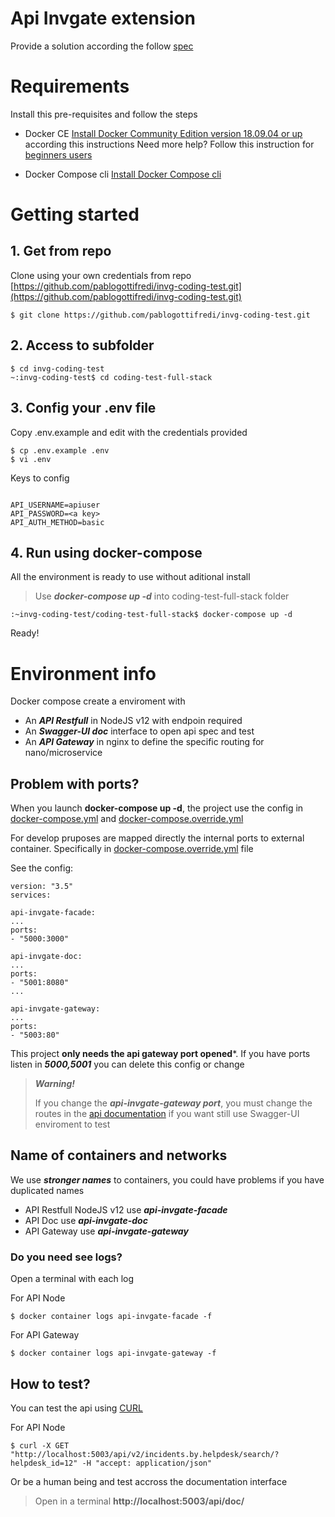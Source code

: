 
# Api Invgate extension

Provide a solution according the follow [spec](../spec-coding-test-full-stack.md)

  

# Requirements

Install this pre-requisites and follow the steps

* Docker CE
[Install Docker Community Edition version 18.09.04 or up](https://docs.docker.com/install/linux/docker-ce/ubuntu/) according this instructions
Need more help? Follow this instruction for [beginners users](../docker-install.md)

* Docker Compose cli
[Install Docker Compose cli](https://docs.docker.com/compose/install/)

  

# Getting started

## 1. Get from repo

Clone using your own credentials from repo [https://github.com/pablogottifredi/invg-coding-test.git](https://github.com/pablogottifredi/invg-coding-test.git)

  
```
$ git clone https://github.com/pablogottifredi/invg-coding-test.git
```

  

## 2. Access to subfolder

```
$ cd invg-coding-test
~:invg-coding-test$ cd coding-test-full-stack
```

  

## 3. Config your .env file

Copy .env.example and edit with the credentials provided

```
$ cp .env.example .env
$ vi .env
```

  

Keys to config

```

API_USERNAME=apiuser
API_PASSWORD=<a key>
API_AUTH_METHOD=basic

```

  

## 4. Run using docker-compose

All the environment is ready to use without aditional install

  

> Use ***docker-compose up -d*** into coding-test-full-stack folder

  

```
:~invg-coding-test/coding-test-full-stack$ docker-compose up -d
```

 
Ready!

  

# Environment info
Docker compose create a enviroment with

* An ***API Restfull*** in NodeJS v12 with endpoin required
* An ***Swagger-UI doc*** interface to open api spec and test
* An ***API Gateway*** in nginx to define the specific routing for nano/microservice

  

## Problem with ports?

When you launch **docker-compose up -d**, the project use the config in [docker-compose.yml](./api/docker-compose.yml) and [docker-compose.override.yml](./api/docker-compose.override.yml)

  

For develop pruposes are mapped directly the internal ports to external container. Specifically in [docker-compose.override.yml](./api/docker-compose.override.yml) file

  
See the config:
```
version: "3.5"
services:

api-invgate-facade:
...
ports:
- "5000:3000"

api-invgate-doc:
...
ports:
- "5001:8080"
...

api-invgate-gateway:
...
ports:
- "5003:80"

```

  
This project **only needs the api gateway port opened***. If you have ports listen in ***5000,5001*** you can delete this config or change

  
> ***Warning!***
>
> If you change the ***api-invgate-gateway port***, you must change the routes in the [api documentation](./api/doc/invgate.api.v2.openapi.json) if you want still use Swagger-UI enviroment to test

  

## Name of containers and networks

We use ***stronger names*** to containers, you could have problems if you have duplicated names

* API Restfull NodeJS v12 use ***api-invgate-facade***
* API Doc use ***api-invgate-doc***
* API Gateway use ***api-invgate-gateway***

  
### Do you need see logs?
Open a terminal with each log

 
For API Node
```
$ docker container logs api-invgate-facade -f
```

For API Gateway
```
$ docker container logs api-invgate-gateway -f
```

  

## How to test?

You can test the api using [CURL](https://curl.haxx.se/docs/manpage.html)

  

For API Node

```
$ curl -X GET "http://localhost:5003/api/v2/incidents.by.helpdesk/search/?helpdesk_id=12" -H "accept: application/json"
```

 Or be a human being and test accross the documentation interface


> Open in a terminal **http://localhost:5003/api/doc/**
